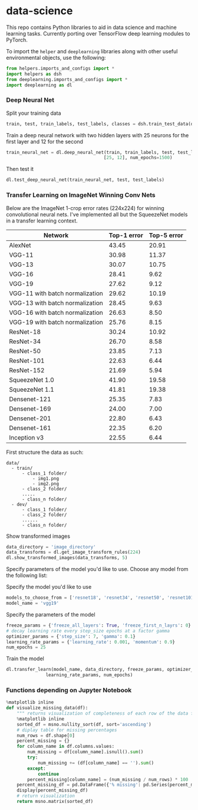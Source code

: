 # data-science

This repo contains Python libraries to aid in data science and machine learning tasks. Currently porting over TensorFlow deep learning modules to PyTorch.

To import the `helper` and `deeplearning` libraries along with other useful environmental objects, use the following:

```python
from helpers.imports_and_configs import *
import helpers as dsh
from deeplearning.imports_and_configs import *
import deeplearning as dl
```


### Deep Neural Net

Split your training data

```python
train, test, train_labels, test_labels, classes = dsh.train_test_data(df, 'label')
```

Train a deep neural network with two hidden layers with 25 neurons for the first layer and 12 for the second

```python
train_neural_net = dl.deep_neural_net(train, train_labels, test, test_labels, 
                                     [25, 12], num_epochs=1500)
```

Then test it

```python
dl.test_deep_neural_net(train_neural_net, test, test_labels)
```

### Transfer Learning on ImageNet Winning Conv Nets

Below are the ImageNet 1-crop error rates (224x224) for winning convolutional neural nets. I've implemented all but the SqueezeNet models in a transfer learning context.

| Network |	Top-1 error | Top-5 error |
| ------- | ----------- | ----------- |
| AlexNet |	43.45 |	20.91 |
| VGG-11 |	30.98 |	11.37 |
| VGG-13 |	30.07 |	10.75 |
| VGG-16 |	28.41 |	9.62 |
| VGG-19 |	27.62 |	9.12 |
| VGG-11 with batch normalization |	29.62 |	10.19 |
| VGG-13 with batch normalization |	28.45 |	9.63 |
| VGG-16 with batch normalization |	26.63 |	8.50 |
| VGG-19 with batch normalization |	25.76 |	8.15 |
| ResNet-18 |	30.24 |	10.92 |
| ResNet-34 |	26.70 |	8.58 |
| ResNet-50 |	23.85 |	7.13 |
| ResNet-101 |	22.63 |	6.44 |
| ResNet-152 |	21.69 |	5.94 |
| SqueezeNet 1.0 |	41.90 |	19.58 |
| SqueezeNet 1.1 |	41.81 |	19.38 |
| Densenet-121 |	25.35 |	7.83 |
| Densenet-169 |	24.00 |	7.00 |
| Densenet-201 |	22.80 |	6.43 |
| Densenet-161 |	22.35 |	6.20 |
| Inception v3 |	22.55 |	6.44 |


First structure the data as such:

```
data/
  - train/
      - class_1 folder/
          - img1.png
          - img2.png
      - class_2 folder/
      .....
      - class_n folder/
  - dev/
      - class_1 folder/
      - class_2 folder/
      ......
      - class_n folder/
```

Show transformed images

```python
data_directory = 'image_directory'
data_transforms = dl.get_image_transform_rules(224)
dl.show_transformed_images(data_transforms, 5)
```

Specify parameters of the model you'd like to use. Choose any model from the following list:

Specify the model you'd like to use

```python
models_to_choose_from = ['resnet18', 'resnet34', 'resnet50', 'resnet101', 'resnet152', 'densenet121', 'densenet161', 'densenet169', 'densenet201', 'vgg11', 'vgg13', 'vgg16', 'vgg19']
model_name = 'vgg19'
```

Specify the parameters of the model

```python
freeze_params = {'freeze_all_layers': True, 'freeze_first_n_layrs': 0}
# decay learning rate every step_size epochs at a factor gamma
optimizer_params = {'step_size': 7, 'gamma': 0.1}
learning_rate_params = {'learning_rate': 0.001, 'momentum': 0.9}
num_epochs = 25
```

Train the model 

```python
dl.transfer_learn(model_name, data_directory, freeze_params, optimizer_params,
               learning_rate_params, num_epochs)
```

### Functions depending on Jupyter Notebook


```python
%matplotlib inline
def visualize_missing_data(df):
    """ returns visualization of completeness of each row of the data from most incomplete to most complete"""
    %matplotlib inline
    sorted_df = msno.nullity_sort(df, sort='ascending')
    # diplay table for missing percentages
    num_rows = df.shape[0]
    percent_missing = {}
    for column_name in df.columns.values:
        num_missing = df[column_name].isnull().sum()
        try:
            num_missing += (df[column_name] == '').sum()
        except:
            continue
        percent_missing[column_name] = (num_missing / num_rows) * 100
    percent_missing_df = pd.DataFrame({'% missing': pd.Series(percent_missing)})
    display(percent_missing_df)
    # return visualization
    return msno.matrix(sorted_df)
```